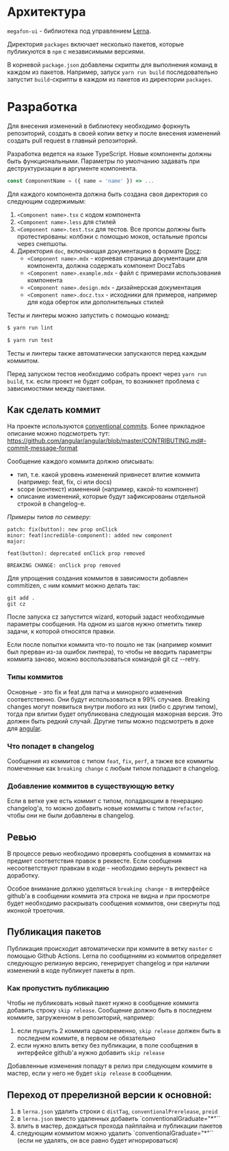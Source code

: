 # Архитектура

`megafon-ui` - библиотека под управлением [Lerna](https://github.com/lerna/lerna).

Директория `packages` включает несколько пакетов, которые публикуются в `npm` с независимыми версиями.

В корневой `package.json` добавлены скрипты для выполнения команд в каждом из пакетов.
Например, запуск `yarn run build` последовательно запустит `build`-скрипты в каждом из пакетов из директории `packages`.


# Разработка

Для внесения изменений в библиотеку необходимо форкнуть репозиторий, создать в своей копии ветку и после
внесения изменений создать pull request в главный репозиторий.

Разработка ведется на языке TypeScript. Новые компоненты должны быть функциональными.
Параметры по умолчанию задавать при деструктуризации в аргументе компонента.
```jsx
const ComponentName = ({ name = 'name' }) => ...
```

Для каждого компонента должна быть создана своя директория со следующим содержимым:

1. `<Component name>.tsx` с кодом компонента
2. `<Component name>.less` для стилей
3. `<Component name>.test.tsx` для тестов. Все пропсы должны быть
протестированы: колбэки с помощью моков, остальные пропсы через снепшоты.
4. Директория `doc`, включающая документацию в формате [Docz](https://github.com/doczjs/docz):
    - `<Component name>.mdx` - корневая страница документации для компонента, должна содержать компонент DoczTabs
    - `<Component name>.example.mdx` - файл с примерами использования компонента
    - `<Component name>.design.mdx` - дизайнерская документация
    - `<Component name>.docz.tsx` - исходники для примеров, например для кода оберток или дополнительных стилей

Тесты и линтеры можно запустить с помощью команд:

```bash
$ yarn run lint
```

```bash
$ yarn run test
```

Тесты и линтеры также автоматически запускаются перед каждым коммитом.

Перед запуском тестов необходимо собрать проект через `yarn run build`, т.к. если проект не будет собран, то
возникнет проблема с зависимостями между пакетами.


## Как сделать коммит

На проекте используются [conventional commits](https://www.conventionalcommits.org/ru/v1.0.0-beta.4/).
Более прикладное описание можно подсмотреть тут: https://github.com/angular/angular/blob/master/CONTRIBUTING.md#-commit-message-format

Сообщение каждого коммита должно описывать:

- тип, т.е. какой уровень изменений привнесет влитие коммита (например: feat, fix, ci или docs)
- scope (контекст) изменений (например, какой-то компонент)
- описание изменений, которые будут зафиксированы отдельной строкой в changelog-е.

*Примеры типов по семверу:*

```
patch: fix(button): new prop onClick
minor: feat(incredible-component): added new component
major:

feat(button): deprecated onClick prop removed

BREAKING CHANGE: onClick prop removed
```

Для упрощения создания коммитов в зависимости добавлен commitizen, с ним коммит можно делать так:

```
git add .
git cz
```

После запуска cz запустится wizard, который задаст необходимые параметры сообщения. На одном из шагов
нужно отметить тикер задачи, к которой относятся правки.

Если после попытки коммита что-то пошло не так (например коммит был прерван из-за ошибок линтера), то
чтобы не вводить параметры коммита заново, можно воспользоваться командой git cz --retry.


### Типы коммитов

Основные - это fix и feat для патча и минорного изменения соответственно. Они будут использоваться в 99% случаев.
Breaking changes могут появиться внутри любого из них (либо с другим типом), тогда при влитии будет опубликована
следующая мажорная версия. Это должен быть редкий случай. Другие типы можно подсмотреть в доке для [angular](https://github.com/angular/angular/blob/master/CONTRIBUTING.md#-commit-message-format).


### Что попадет в changelog

Сообщения из коммитов с типом `feat`, `fix`, `perf`, а также все коммиты помеченные как `breaking change` с любым типом попадают в changelog.


### Добавление коммитов в существующую ветку

Если в ветке уже есть коммит с типом, попадающим в генерацию changelog'а, то можно добавить новые
коммиты с типом `refactor`, чтобы они не были добавлены в changelog.


## Ревью

В процессе ревью необходимо проверять сообщения в коммитах на предмет соответствия
правок в реквесте. Если сообщения несоответствуют правкам в коде - необходимо вернуть реквест на доработку.

Особое внимание должно уделяться `breaking change` - в интерфейсе github'а в сообщении коммита эта строка не видна
и при просмотре будет необходимо раскрывать сообщения коммитов, они свернуты под иконкой троеточия.

## Публикация пакетов

Публикация происходит автоматически при коммите в ветку `master` с помощью Github Actions. Lerna по сообщениям из коммитов определяет
следующую релизную версию, генерирует changelog и при наличии изменений в коде публикует пакеты в npm.

### Как пропустить публикацию

Чтобы не публиковать новый пакет нужно в сообщение коммита добавить строку `skip release`.
Сообщение должно быть в последнем коммите, загруженном в репозиторий, например:

1. если пушнуть 2 коммита одновременно, `skip release` должен быть в последнем коммите, в первом не обязательно
2. если нужно влить ветку без публикации, в поле сообщения в интерфейсе github'а нужно добавить `skip release`

Добавленные изменения попадут в релиз при следующем коммите в мастер, если у него не будет `skip release` в сообщении.

## Переход от пререлизной версии к основной:

1. в `lerna.json` удалить строки с `distTag`, `conventionalPrerelease`, `preid`
2. в `lerna.json` вместо удаленных добавить `conventionalGraduate="*"``
3. влить в мастер, дождаться прохода пайплайна и публикации пакетов
4. следующим коммитом можно удалить `conventionalGraduate="*"`` (если не удалять, он все равно будет игнорироваться)

